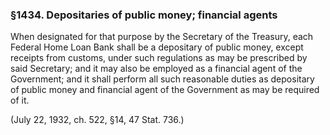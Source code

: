 ### §1434. Depositaries of public money; financial agents ###

When designated for that purpose by the Secretary of the Treasury, each Federal Home Loan Bank shall be a depositary of public money, except receipts from customs, under such regulations as may be prescribed by said Secretary; and it may also be employed as a financial agent of the Government; and it shall perform all such reasonable duties as depositary of public money and financial agent of the Government as may be required of it.

(July 22, 1932, ch. 522, §14, 47 Stat. 736.)